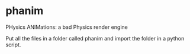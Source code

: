 # phanim
PHysics ANIMations: 
a bad Physics render engine

Put all the files in a folder called phanim and import the folder in a python script.

